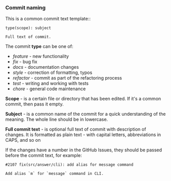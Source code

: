 ### Commit naming
This is a common commit text template::
```
type(scope): subject

Full text of commit.
```

The commit **type** can be one of:
- _feature_ - new functionality
- _fix_ - bug fix
- _docs_ - documentation changes
- _style_ - correction of formatting, typos
- _refactor_ - commit as part of the refactoring process
- _test_ - writing and working with tests
- _chore_ - general code maintenance

**Scope** - is a certain file or directory that has been edited. If it's a common commit, then pass it empty.

**Subject** - is a common name of the commit for a quick understanding of the meaning. The whole line should be in lowercase.

**Full commit text** - is optional full text of commit with description of changes. It is formatted as plain text - with capital letters, abbreviations in CAPS, and so on

If the changes have a number in the GitHub Issues, they should be passed before the commit text, for example:
```
#2107 fix(src/answer/cli): add alias for message command

Add alias `m` for `message` command in CLI.
```